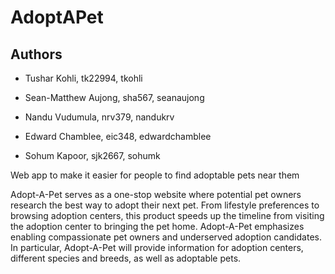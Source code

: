 # AdoptAPet

## Authors

* Tushar Kohli, tk22994, tkohli

* Sean-Matthew Aujong, sha567, seanaujong

* Nandu Vudumula, nrv379, nandukrv

* Edward Chamblee, eic348, edwardchamblee

* Sohum Kapoor, sjk2667, sohumk

Web app to make it easier for people to find adoptable pets near them

Adopt-A-Pet serves as a one-stop website where potential pet owners research the best way to adopt their next pet. From lifestyle preferences to browsing adoption centers, this product speeds up the timeline from visiting the adoption center to bringing the pet home. Adopt-A-Pet emphasizes enabling compassionate pet owners and underserved adoption candidates. In particular, Adopt-A-Pet will provide information for adoption centers, different species and breeds, as well as adoptable pets.
